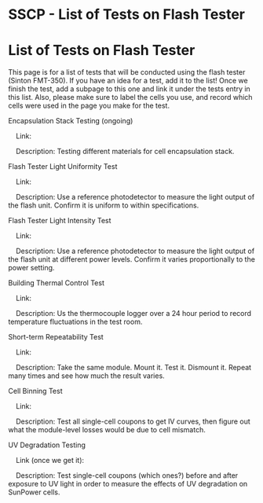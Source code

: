 # SSCP - List of Tests on Flash Tester

# List of Tests on Flash Tester

This page is for a list of tests that will be conducted using the flash tester (Sinton FMT-350). If you have an idea for a test, add it to the list! Once we finish the test, add a subpage to this one and link it under the tests entry in this list. Also, please make sure to label the cells you use, and record which cells were used in the page you make for the test. 

Encapsulation Stack Testing (ongoing)

    Link:

    Description: Testing different materials for cell encapsulation stack. 

Flash Tester Light Uniformity Test

    Link:

    Description: Use a reference photodetector to measure the light output of the flash unit. Confirm it is uniform to within specifications.

Flash Tester Light Intensity Test

    Link:

    Description: Use a reference photodetector to measure the light output of the flash unit at different power levels. Confirm it varies proportionally to the power setting.

Building Thermal Control Test

    Link:

    Description: Us the thermocouple logger over a 24 hour period to record temperature fluctuations in the test room.

Short-term Repeatability Test

    Link:

    Description: Take the same module. Mount it. Test it. Dismount it. Repeat many times and see how much the result varies.

Cell Binning Test

    Link:

    Description: Test all single-cell coupons to get IV curves, then figure out what the module-level losses would be due to cell mismatch. 

UV Degradation Testing

    Link (once we get it):

    Description: Test single-cell coupons (which ones?) before and after exposure to UV light in order to measure the effects of UV degradation on SunPower cells. 

